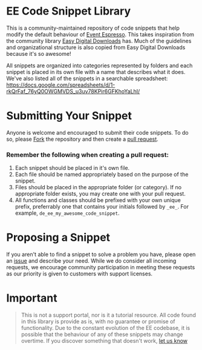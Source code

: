 # EE Code Snippet Library
This is a community-maintained repository of code snippets that help modify the default behaviour of [Event Espresso](http://eventespresso.com). This takes inspiration from the community library [Easy Digital Downloads](https://easydigitaldownloads.com/) has.  Much of the guidelines and organizational structure is also copied from Easy Digital Downloads because it's so awesome!

All snippets are organized into categories represented by folders and each snippet is placed in its own file with a name that describes what it does. We've also listed all of the snippets in a searchable spreadsheet: https://docs.google.com/spreadsheets/d/1-rkQrFaf_76yQ0OWGMVDS_u3uv78KPir6GFKhoYaLhI/

# Submitting Your Snippet
Anyone is welcome and encouraged to submit their code snippets.  To do so, please [Fork](https://github.com/eventespresso/ee-code-snippet-library/fork) the repository and then create a [pull request](https://github.com/eventespresso/ee-code-snippet-library/compare/).

### Remember the following when creating a pull request:

1. Each snippet should be placed in it's own file.
2. Each file should be named appropriately based on the purpose of the snippet.
3. Files should be placed in the appropriate folder (or category).  If no appropriate folder exists, you may create one with your pull request.
4. All functions and classes should be prefixed with your own unique prefix, preferrably one that contains your initials followed by `_ee_`. For example, `de_ee_my_awesome_code_snippet`.

# Proposing a Snippet

If you aren't able to find a snippet to solve a problem you have, please open an [issue](https://github.com/eventespresso/ee-code-snippet-library/issues) and describe your need.  While we do consider all incoming requests, we encourage community participation in meeting these requests as our priority is given to customers with support licenses.

# Important

> This is not a support portal, nor is it a tutorial resource.  All code found in this library is provide as is, with no guarantee or promise of functionality.  Due to the constant evolution of the EE codebase, it is possible that the behaviour of any of these snippets may change overtime.  If you discover something that doesn't work, [let us know](https://github.com/eventespresso/ee-code-snippet-library/issues)

